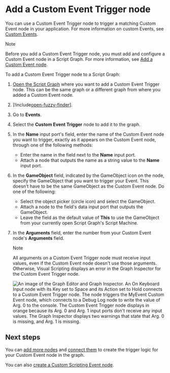 # Add a Custom Event Trigger node

You can use a Custom Event Trigger node to trigger a matching Custom Event node in your application. For more
information on custom Events, see [Custom Events](vs-custom-events.md).

> [!NOTE]
> Before you add a Custom Event Trigger node, you must add and configure a Custom Event node in a Script Graph. For more
> information, see [Add a Custom Event node](vs-add-custom-event-node.md).

To add a Custom Event Trigger node to a Script Graph:

1. [Open the Script Graph](vs-open-graph-edit.md) where you want to add a Custom Event Trigger node. This can be the
   same graph or a different graph from where you added a Custom Event node.

2. [!include[open-fuzzy-finder](./snippets/vs-open-fuzzy-finder.md)].

1. Go to **Events**.

1. Select the **Custom Event Trigger** node to add it to the graph.

3. In the **Name** input port's field, enter the name of the Custom Event node you want to trigger, exactly as it
   appears on the Custom Event node, through one of the following methods:

    - Enter the name in the field next to the **Name** input port.
    - Attach a node that outputs the name as a string value to the **Name** input port.

4. In the **GameObject** field, indicated by the GameObject icon on the node, specify the GameObject that you want to
   trigger your Event. This doesn't have to be the same GameObject as the Custom Event node. Do one of the following:

    - Select the object picker (circle icon) and select the GameObject.
    - Attach a node to the field's data input port that outputs the GameObject.
    - Leave the field as the default value of **This** to use the GameObject from your currently open Script Graph's
      Script Machine.

5. In the **Arguments** field, enter the number from your Custom Event node's **Arguments** field.

   > [!NOTE]
   > All arguments on a Custom Event Trigger node must receive input values, even if the Custom Event node doesn't use
   those arguments. Otherwise, Visual Scripting displays an error in the Graph Inspector for the Custom Event Trigger
   node.

   ![An image of the Graph Editor and Graph Inspector. An On Keyboard Input node with its Key set to Space and its Action set to Hold connects to a Custom Event Trigger node. The node triggers the MyEvent Custom Event node, which connects to a Debug Log node to write the value of Arg. 0 to the console. The Custom Event Trigger node displays in orange because its Arg. 0 and Arg. 1 input ports don't receive any input values. The Graph Inspector displays two warnings that state that Arg. 0 is missing, and Arg. 1 is missing.](images/vs-events-custom-event-trigger-node-error.png)

## Next steps

You can [add more nodes](vs-add-node-to-graph.md) and [connect them](vs-creating-connections.md) to create the trigger
logic for your Custom Event node in the graph.

You can also [create a Custom Scripting Event node](vs-create-own-custom-event-node.md).
